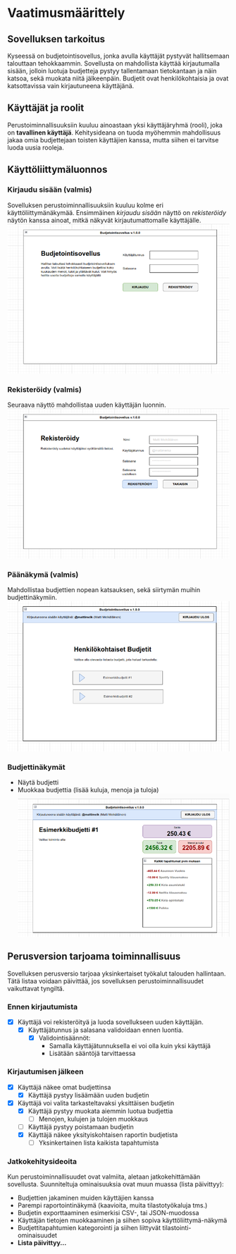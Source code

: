 # Vaatimusmäärittely

## Sovelluksen tarkoitus

Kyseessä on budjetointisovellus, jonka avulla käyttäjät pystyvät hallitsemaan talouttaan tehokkaammin. Sovellusta on mahdollista käyttää kirjautumalla sisään, jolloin luotuja budjetteja pystyy tallentamaan tietokantaan ja näin katsoa, sekä muokata niitä jälkeenpäin. Budjetit ovat henkilökohtaisia ja ovat katsottavissa vain kirjautuneena käyttäjänä.

## Käyttäjät ja roolit
Perustoiminnallisuuksiin kuuluu ainoastaan yksi käyttäjäryhmä (rooli), joka on **tavallinen käyttäjä**. Kehitysideana on tuoda myöhemmin mahdollisuus jakaa omia budjettejaan toisten käyttäjien kanssa, mutta siihen ei tarvitse luoda uusia rooleja.

## Käyttöliittymäluonnos
### Kirjaudu sisään __(valmis)__
Sovelluksen perustoiminnallisuuksiin kuuluu kolme eri käyttöliittymänäkymää. Ensimmäinen *kirjaudu sisään* näyttö on *rekisteröidy* näytön kanssa ainoat, mitkä näkyvät kirjautumattomalle käyttäjälle.
<br />
![Näkymä](images/ui-mockup/ui_screen_1.png)


### Rekisteröidy __(valmis)__
Seuraava näyttö mahdollistaa uuden käyttäjän luonnin.
<br />
![Näkymä](images/ui-mockup/ui_screen_4.png)

### Päänäkymä __(valmis)__
Mahdollistaa budjettien nopean katsauksen, sekä siirtymän muihin budjettinäkymiin.
![Näkymä](images/ui-mockup/ui_screen_3.png)

### Budjettinäkymät
- Näytä budjetti
- Muokkaa budjettia (lisää kuluja, menoja ja tuloja)
![Näkymä](images/ui-mockup/ui_screen_2.png)

## Perusversion tarjoama toiminnallisuus
Sovelluksen perusversio tarjoaa yksinkertaiset työkalut talouden hallintaan. Tätä listaa voidaan päivittää, jos sovelluksen perustoiminnallisuudet vaikuttavat tyngiltä.
 
### Ennen kirjautumista
- [x] Käyttäjä voi rekisteröityä ja luoda sovellukseen uuden käyttäjän.
  - [x] Käyttäjätunnus ja salasana validoidaan ennen luontia. 
    - [x] Validointisäännöt:
      - Samalla käyttäjätunnuksella ei voi olla kuin yksi käyttäjä
      - Lisätään sääntöjä tarvittaessa
### Kirjautumisen jälkeen
- [x] Käyttäjä näkee omat budjettinsa
  - [x] Käyttäjä pystyy lisäämään uuden budjetin
- [x] Käyttäjä voi valita tarkasteltavaksi yksittäisen budjetin
  - [x] Käyttäjä pystyy muokata aiemmin luotua budjettia
    - [ ] Menojen, kulujen ja tulojen muokkaus
  - [ ] Käyttäjä pystyy poistamaan budjetin
  - [x] Käyttäjä näkee yksityiskohtaisen raportin budjetista
    - [ ] Yksinkertainen lista kaikista tapahtumista

### Jatkokehitysideoita
Kun perustoiminnallisuudet ovat valmiita, aletaan jatkokehittämään sovellusta. Suunniteltuja ominaisuuksia ovat muun muassa (lista päivittyy):
- Budjettien jakaminen muiden käyttäjien kanssa
- Parempi raportointinäkymä (kaavioita, muita tilastotyökaluja tms.)
- Budjetin exporttaaminen esimerkisi CSV-, tai JSON-muodossa
- Käyttäjän tietojen muokkaaminen ja siihen sopiva käyttöliittymä-näkymä
- Budjettitapahtumien kategorointi ja siihen liittyvät tilastointi-ominaisuudet
- **Lista päivittyy...**